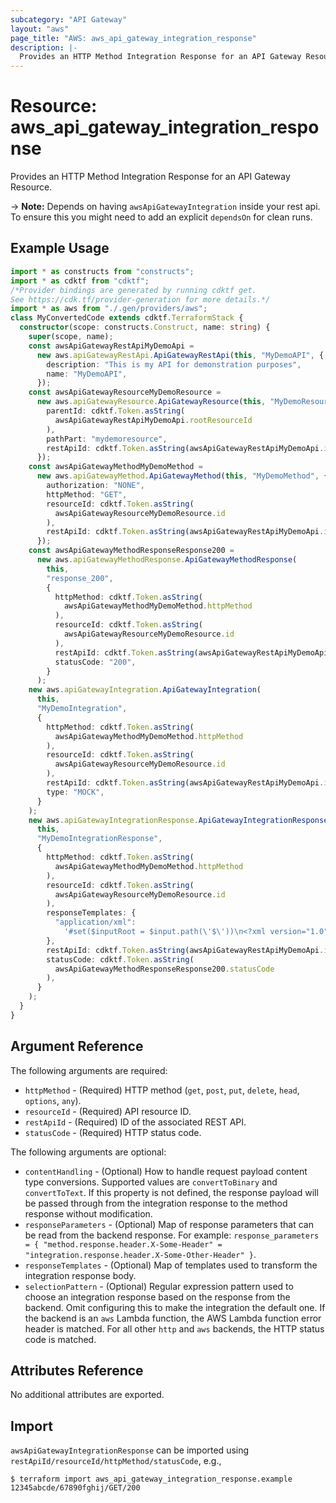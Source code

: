 ```yaml
---
subcategory: "API Gateway"
layout: "aws"
page_title: "AWS: aws_api_gateway_integration_response"
description: |-
  Provides an HTTP Method Integration Response for an API Gateway Resource.
---
```


# Resource: aws_api_gateway_integration_response

Provides an HTTP Method Integration Response for an API Gateway Resource.

-> **Note:** Depends on having `awsApiGatewayIntegration` inside your rest api. To ensure this
you might need to add an explicit `dependsOn` for clean runs.

## Example Usage

```typescript
import * as constructs from "constructs";
import * as cdktf from "cdktf";
/*Provider bindings are generated by running cdktf get.
See https://cdk.tf/provider-generation for more details.*/
import * as aws from "./.gen/providers/aws";
class MyConvertedCode extends cdktf.TerraformStack {
  constructor(scope: constructs.Construct, name: string) {
    super(scope, name);
    const awsApiGatewayRestApiMyDemoApi =
      new aws.apiGatewayRestApi.ApiGatewayRestApi(this, "MyDemoAPI", {
        description: "This is my API for demonstration purposes",
        name: "MyDemoAPI",
      });
    const awsApiGatewayResourceMyDemoResource =
      new aws.apiGatewayResource.ApiGatewayResource(this, "MyDemoResource", {
        parentId: cdktf.Token.asString(
          awsApiGatewayRestApiMyDemoApi.rootResourceId
        ),
        pathPart: "mydemoresource",
        restApiId: cdktf.Token.asString(awsApiGatewayRestApiMyDemoApi.id),
      });
    const awsApiGatewayMethodMyDemoMethod =
      new aws.apiGatewayMethod.ApiGatewayMethod(this, "MyDemoMethod", {
        authorization: "NONE",
        httpMethod: "GET",
        resourceId: cdktf.Token.asString(
          awsApiGatewayResourceMyDemoResource.id
        ),
        restApiId: cdktf.Token.asString(awsApiGatewayRestApiMyDemoApi.id),
      });
    const awsApiGatewayMethodResponseResponse200 =
      new aws.apiGatewayMethodResponse.ApiGatewayMethodResponse(
        this,
        "response_200",
        {
          httpMethod: cdktf.Token.asString(
            awsApiGatewayMethodMyDemoMethod.httpMethod
          ),
          resourceId: cdktf.Token.asString(
            awsApiGatewayResourceMyDemoResource.id
          ),
          restApiId: cdktf.Token.asString(awsApiGatewayRestApiMyDemoApi.id),
          statusCode: "200",
        }
      );
    new aws.apiGatewayIntegration.ApiGatewayIntegration(
      this,
      "MyDemoIntegration",
      {
        httpMethod: cdktf.Token.asString(
          awsApiGatewayMethodMyDemoMethod.httpMethod
        ),
        resourceId: cdktf.Token.asString(
          awsApiGatewayResourceMyDemoResource.id
        ),
        restApiId: cdktf.Token.asString(awsApiGatewayRestApiMyDemoApi.id),
        type: "MOCK",
      }
    );
    new aws.apiGatewayIntegrationResponse.ApiGatewayIntegrationResponse(
      this,
      "MyDemoIntegrationResponse",
      {
        httpMethod: cdktf.Token.asString(
          awsApiGatewayMethodMyDemoMethod.httpMethod
        ),
        resourceId: cdktf.Token.asString(
          awsApiGatewayResourceMyDemoResource.id
        ),
        responseTemplates: {
          "application/xml":
            '#set($inputRoot = $input.path(\'$\'))\n<?xml version="1.0" encoding="UTF-8"?>\n<message>\n    $inputRoot.body\n</message>\n',
        },
        restApiId: cdktf.Token.asString(awsApiGatewayRestApiMyDemoApi.id),
        statusCode: cdktf.Token.asString(
          awsApiGatewayMethodResponseResponse200.statusCode
        ),
      }
    );
  }
}

```

## Argument Reference

The following arguments are required:

* `httpMethod` - (Required) HTTP method (`get`, `post`, `put`, `delete`, `head`, `options`, `any`).
* `resourceId` - (Required) API resource ID.
* `restApiId` - (Required) ID of the associated REST API.
* `statusCode` - (Required) HTTP status code.

The following arguments are optional:

* `contentHandling` - (Optional) How to handle request payload content type conversions. Supported values are `convertToBinary` and `convertToText`. If this property is not defined, the response payload will be passed through from the integration response to the method response without modification.
* `responseParameters` - (Optional) Map of response parameters that can be read from the backend response. For example: `response_parameters = { "method.response.header.X-Some-Header" = "integration.response.header.X-Some-Other-Header" }`.
* `responseTemplates` - (Optional) Map of templates used to transform the integration response body.
* `selectionPattern` - (Optional) Regular expression pattern used to choose an integration response based on the response from the backend. Omit configuring this to make the integration the default one. If the backend is an `aws` Lambda function, the AWS Lambda function error header is matched. For all other `http` and `aws` backends, the HTTP status code is matched.

## Attributes Reference

No additional attributes are exported.

## Import

`awsApiGatewayIntegrationResponse` can be imported using `restApiId/resourceId/httpMethod/statusCode`, e.g.,

```
$ terraform import aws_api_gateway_integration_response.example 12345abcde/67890fghij/GET/200
```

<!-- cache-key: cdktf-0.17.0-pre.15 input-7528f9f8a657ce1f0b035731dd8b6ec89fefcd7b02f1f0ffb481687660de8aa7 -->